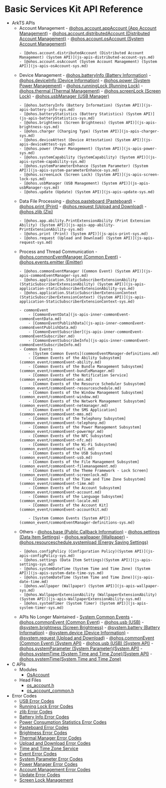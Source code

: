 # Basic Services Kit API Reference

- ArkTS APIs
  - Account Management
        - [@ohos.account.appAccount (App Account Management)](js-apis-appAccount.md)
        - [@ohos.account.distributedAccount (Distributed Account Management)](js-apis-distributed-account.md)
        - [@ohos.account.osAccount (System Account Management)](js-apis-osAccount.md)
     <!--Del-->
        - [@ohos.account.distributedAccount (Distributed Account Management) (System API)](js-apis-distributed-account-sys.md)
        - [@ohos.account.osAccount (System Account Management) (System API)](js-apis-osAccount-sys.md)
     <!--DelEnd-->
  - Device Management
        - [@ohos.batteryInfo (Battery Information)](js-apis-battery-info.md)
        - [@ohos.deviceInfo (Device Information)](js-apis-device-info.md)
        - [@ohos.power (System Power Management)](js-apis-power.md)
        - [@ohos.runningLock (Running Lock)](js-apis-runninglock.md)
        - [@ohos.thermal (Thermal Management)](js-apis-thermal.md)
        - [@ohos.screenLock (Screen Lock)](js-apis-screen-lock.md)
        - [@ohos.usbManager (USB Manager)](js-apis-usbManager.md)
     <!--Del-->
        - [@ohos.batteryInfo (Battery Information) (System API)](js-apis-battery-info-sys.md)
        - [@ohos.batteryStatistics (Battery Statistics) (System API)](js-apis-batteryStatistics-sys.md)
        - [@ohos.brightness (Screen Brightness) (System API)](js-apis-brightness-sys.md)
        - [@ohos.charger (Charging Type) (System API)](js-apis-charger-sys.md)
        - [@ohos.deviceAttest (Device Attestation) (System API)](js-apis-deviceAttest-sys.md)
        - [@ohos.power (Power Management) (System API)](js-apis-power-sys.md)
        - [@ohos.systemCapability (SystemCapability) (System API)](js-apis-system-capability-sys.md)
        - [@ohos.systemParameterEnhance (System Parameter) (System API)](js-apis-system-parameterEnhance-sys.md)
        - [@ohos.screenLock (Screen Lock) (System API)](js-apis-screen-lock-sys.md)
        - [@ohos.usbManager (USB Management) (System API)](js-apis-usbManager-sys.md)
        - [@ohos.update (Update) (System API)](js-apis-update-sys.md)
     <!--DelEnd-->
  - Data File Processing
        - [@ohos.pasteboard (Pasteboard)](js-apis-pasteboard.md)
        - [@ohos.print (Print)](js-apis-print.md)
        - [@ohos.request (Upload and Download)](js-apis-request.md)
        - [@ohos.zlib (Zip)](js-apis-zlib.md)
     <!--Del-->
        - [@ohos.app.ability.PrintExtensionAbility (Print Extension Ability) (System API)](js-apis-app-ability-PrintExtensionAbility-sys.md)
        - [@ohos.print (Print) (System API)](js-apis-print-sys.md)
        - [@ohos.request (Upload and Download) (System API)](js-apis-request-sys.md)
     <!--DelEnd-->
  - Process and Thread Communication
        - [@ohos.commonEventManager (Common Event)](js-apis-commonEventManager.md)
        - [@ohos.events.emitter (Emitter)](js-apis-emitter.md)
     <!--Del-->
        - [@ohos.commonEventManager (Common Event) (System API)](js-apis-commonEventManager-sys.md)
        - [@ohos.application.StaticSubscriberExtensionAbility (StaticSubscriberExtensionAbility) (System API)](js-apis-application-staticSubscriberExtensionAbility-sys.md)
        - [@ohos.application.StaticSubscriberExtensionContext (StaticSubscriberExtensionContext) (System API)](js-apis-application-StaticSubscriberExtensionContext-sys.md)
     <!--DelEnd-->
        - commonEvent
            - [CommonEventData](js-apis-inner-commonEvent-commonEventData.md)
            - [CommonEventPublishData](js-apis-inner-commonEvent-commonEventPublishData.md)
            - [CommonEventSubscriber](js-apis-inner-commonEvent-commonEventSubscriber.md)
            - [CommonEventSubscribeInfo](js-apis-inner-commonEvent-commonEventSubscribeInfo.md)
        - Common Events
            - [System Common Events](commonEventManager-definitions.md)
            - [Common Events of the Ability Subsystem](common_event/commonEvent-ability.md)
            - [Common Events of the Bundle Management Subsystem](common_event/commonEvent-bundleManager.md)
            - [Common Events of the Notification Service](common_event/commonEvent-ans.md)
            - [Common Events of the Resource Scheduler Subsystem](common_event/commonEvent-resourceschedule.md)
            - [Common Events of the Window Management Subsystem](common_event/commonEvent-window.md)
            - [Common Events of the Network Management Subsystem](common_event/commonEvent-netmanager.md)
            - [Common Events of the SMS Application](common_event/commonEvent-mms.md)
            - [Common Events of the Telephony Subsystem](common_event/commonEvent-telephony.md)
            - [Common Events of the Power Management Subsystem](common_event/commonEvent-powermgr.md)
            - [Common Events of the NFC Subsystem](common_event/commonEvent-nfc.md)
            - [Common Events of the Wi-Fi Subsystem](common_event/commonEvent-wifi.md)
            - [Common Events of the USB Subsystem](common_event/commonEvent-usb.md)
            - [Common Events of the File Management Subsystem](common_event/commonEvent-filemanagement.md)
            - [Common Events of the Theme Framework - Lock Screen](common_event/commonEvent-screenlock.md)
            - [Common Events of the Time and Time Zone Subsystem](common_event/commonEvent-time.md)
            - [Common Events of the Account Subsystem](common_event/commonEvent-account.md)
            - [Common Events of the Language Subsystem](common_event/commonEvent-locale.md)
            - [Common Events of the Account Kit](common_event/commonEvent-accountkit.md)
      <!--Del-->
            - [System Common Events (System API)](common_event/commonEventManager-definitions-sys.md)
      <!--DelEnd-->
  - Others
        - [@ohos.base (Public Callback Information)](js-apis-base.md)
        - [@ohos.settings (Data Item Settings)](js-apis-settings.md)
        - [@ohos.wallpaper (Wallpaper)](js-apis-wallpaper.md)
        - [@ohos.resourceschedule.systemload (Energy Saving Settings)](js-apis-resourceschedule-systemload.md)
    <!--Del-->
        - [@ohos.configPolicy (Configuration Policy)(System API)](js-apis-configPolicy-sys.md)
        - [@ohos.settings (Data Item Settings)(System API)](js-apis-settings-sys.md)
        - [@ohos.systemDateTime (System Time and Time Zone) (System API)](js-apis-system-date-time-sys.md)
        - [@ohos.systemDateTime (System Time and Time Zone)](js-apis-date-time.md)
        - [@ohos.wallpaper (Wallpaper) (System API)](js-apis-wallpaper-sys.md)
        - [@ohos.WallpaperExtensionAbility (WallpaperExtensionAbility) (System API)](js-apis-WallpaperExtensionAbility-sys.md)
        - [@ohos.systemTimer (System Timer) (System API)](js-apis-system-timer-sys.md)
    <!--DelEnd-->
  - APIs No Longer Maintained
        - [System Common Events](common_event/commonEvent-definitions.md)
        - [@ohos.commonEvent (Common Event)](js-apis-commonEvent.md)
        - [@ohos.usb (USB)](js-apis-usb-deprecated.md)
        - [@system.brightness (Screen Brightness)](js-apis-system-brightness.md)
        - [@system.battery (Battery Information)](js-apis-system-battery.md)
        - [@system.device (Device Information)](js-apis-system-device.md)
        - [@system.request (Upload and Download)](js-apis-system-request.md)
        <!--Del-->
        - [@ohos.commonEvent (Common Event) (System API)](js-apis-commonEvent-sys.md)
        - [@ohos.usb (USB) (System API)](js-apis-usb-deprecated-sys.md)
        - [@ohos.systemParameter (System Parameter)(System API)](js-apis-system-parameter-sys.md)
        - [@ohos.systemTime (System Time and Time Zone)(System API)](js-apis-system-time-sys.md)
        <!--DelEnd-->
        - [@ohos.systemTime(System Time and Time Zone)](js-apis-time.md)
- C APIs
   - Modules
      - [OsAccount](_os_account.md)
   - Head Files
      - [os_account.h](os__account_8h.md)
      - [os_account_common.h](os__account__common_8h.md)
- Error Codes
    - [USB Error Codes](errorcode-usb.md)
    - [Running Lock Error Codes](errorcode-runninglock.md)
    - [zlib Error Codes](errorcode-zlib.md)
    <!--Del-->
    - [Battery Info Error Codes](errorcode-battery-info.md)
    - [Power Consumption Statistics Error Codes](errorcode-batteryStatistics.md)
    <!--DelEnd-->
    - [Pasteboard Error Codes](errorcode-pasteboard.md)
    <!--Del-->
    - [Brightness Error Codes](errorcode-brightness.md)
    <!--DelEnd-->
    - [Thermal Manager Error Codes](errorcode-thermal.md)
    - [Upload and Download Error Codes](errorcode-request.md)
    - [Time and Time Zone Service](errorcode-time.md)
    - [Event Error Codes](errorcode-CommonEventService.md)
    - [System Parameter Error Codes](errorcode-system-parameterV9.md)
    - [Power Manager Error Codes](errorcode-power.md)
    - [Account Management Error Codes](errorcode-account.md)
    - [Update Error Codes](errorcode-update.md)
    <!--Del-->
    - [Screen Lock Management](errorcode-screenlock.md)
    <!--DelEnd-->
<!--no_check-->